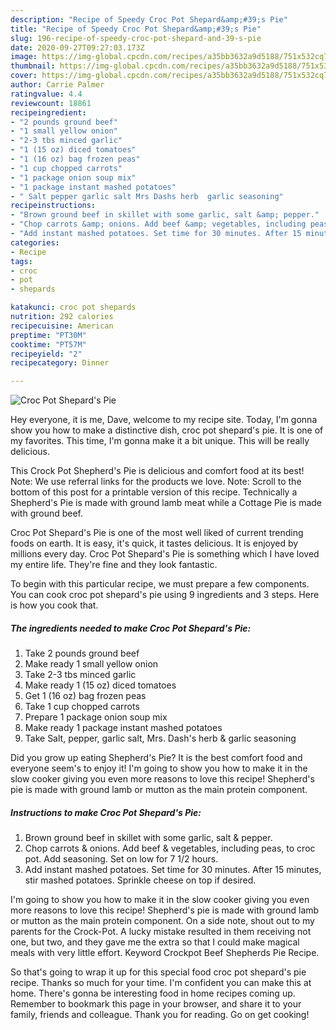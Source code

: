 ```yaml
---
description: "Recipe of Speedy Croc Pot Shepard&amp;#39;s Pie"
title: "Recipe of Speedy Croc Pot Shepard&amp;#39;s Pie"
slug: 196-recipe-of-speedy-croc-pot-shepard-and-39-s-pie
date: 2020-09-27T09:27:03.173Z
image: https://img-global.cpcdn.com/recipes/a35bb3632a9d5188/751x532cq70/croc-pot-shepards-pie-recipe-main-photo.jpg
thumbnail: https://img-global.cpcdn.com/recipes/a35bb3632a9d5188/751x532cq70/croc-pot-shepards-pie-recipe-main-photo.jpg
cover: https://img-global.cpcdn.com/recipes/a35bb3632a9d5188/751x532cq70/croc-pot-shepards-pie-recipe-main-photo.jpg
author: Carrie Palmer
ratingvalue: 4.4
reviewcount: 18861
recipeingredient:
- "2 pounds ground beef"
- "1 small yellow onion"
- "2-3 tbs minced garlic"
- "1 (15 oz) diced tomatoes"
- "1 (16 oz) bag frozen peas"
- "1 cup chopped carrots"
- "1 package onion soup mix"
- "1 package instant mashed potatoes"
- " Salt pepper garlic salt Mrs Dashs herb  garlic seasoning"
recipeinstructions:
- "Brown ground beef in skillet with some garlic, salt &amp; pepper."
- "Chop carrots &amp; onions. Add beef &amp; vegetables, including peas, to croc pot. Add seasoning. Set on low for 7 1/2 hours."
- "Add instant mashed potatoes. Set time for 30 minutes. After 15 minutes, stir mashed potatoes. Sprinkle cheese on top if desired."
categories:
- Recipe
tags:
- croc
- pot
- shepards

katakunci: croc pot shepards 
nutrition: 292 calories
recipecuisine: American
preptime: "PT30M"
cooktime: "PT57M"
recipeyield: "2"
recipecategory: Dinner

---
```



![Croc Pot Shepard&#39;s Pie](https://img-global.cpcdn.com/recipes/a35bb3632a9d5188/751x532cq70/croc-pot-shepards-pie-recipe-main-photo.jpg)

Hey everyone, it is me, Dave, welcome to my recipe site. Today, I'm gonna show you how to make a distinctive dish, croc pot shepard&#39;s pie. It is one of my favorites. This time, I'm gonna make it a bit unique. This will be really delicious.

This Crock Pot Shepherd&#39;s Pie is delicious and comfort food at its best! Note: We use referral links for the products we love. Note: Scroll to the bottom of this post for a printable version of this recipe. Technically a Shepherd&#39;s Pie is made with ground lamb meat while a Cottage Pie is made with ground beef.

Croc Pot Shepard&#39;s Pie is one of the most well liked of current trending foods on earth. It is easy, it's quick, it tastes delicious. It is enjoyed by millions every day. Croc Pot Shepard&#39;s Pie is something which I have loved my entire life. They're fine and they look fantastic.


To begin with this particular recipe, we must prepare a few components. You can cook croc pot shepard&#39;s pie using 9 ingredients and 3 steps. Here is how you cook that.

<!--inarticleads1-->

##### The ingredients needed to make Croc Pot Shepard&#39;s Pie:

1. Take 2 pounds ground beef
1. Make ready 1 small yellow onion
1. Take 2-3 tbs minced garlic
1. Make ready 1 (15 oz) diced tomatoes
1. Get 1 (16 oz) bag frozen peas
1. Take 1 cup chopped carrots
1. Prepare 1 package onion soup mix
1. Make ready 1 package instant mashed potatoes
1. Take  Salt, pepper, garlic salt, Mrs. Dash&#39;s herb &amp; garlic seasoning


Did you grow up eating Shepherd&#39;s Pie? It is the best comfort food and everyone seem&#39;s to enjoy it! I&#39;m going to show you how to make it in the slow cooker giving you even more reasons to love this recipe! Shepherd&#39;s pie is made with ground lamb or mutton as the main protein component. 

<!--inarticleads2-->

##### Instructions to make Croc Pot Shepard&#39;s Pie:

1. Brown ground beef in skillet with some garlic, salt &amp; pepper.
1. Chop carrots &amp; onions. Add beef &amp; vegetables, including peas, to croc pot. Add seasoning. Set on low for 7 1/2 hours.
1. Add instant mashed potatoes. Set time for 30 minutes. After 15 minutes, stir mashed potatoes. Sprinkle cheese on top if desired.


I&#39;m going to show you how to make it in the slow cooker giving you even more reasons to love this recipe! Shepherd&#39;s pie is made with ground lamb or mutton as the main protein component. On a side note, shout out to my parents for the Crock-Pot. A lucky mistake resulted in them receiving not one, but two, and they gave me the extra so that I could make magical meals with very little effort. Keyword Crockpot Beef Shepherds Pie Recipe. 

So that's going to wrap it up for this special food croc pot shepard&#39;s pie recipe. Thanks so much for your time. I'm confident you can make this at home. There's gonna be interesting food in home recipes coming up. Remember to bookmark this page in your browser, and share it to your family, friends and colleague. Thank you for reading. Go on get cooking!
